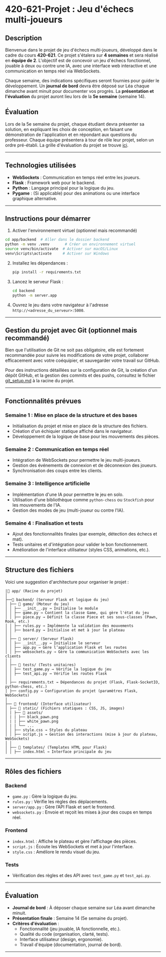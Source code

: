 # 420-621-Projet : Jeu d'échecs multi-joueurs

## **Description**
Bienvenue dans le projet de jeu d'échecs multi-joueurs, développé dans le cadre du cours **420-621**. Ce projet s'étalera sur **4 semaines** et sera réalisé en **équipe de 2**. L'objectif est de concevoir un jeu d'échecs fonctionnel, jouable à deux ou contre une IA, avec une interface web interactive et une communication en temps réel via WebSockets.

Chaque semaine, des indications spécifiques seront fournies pour guider le développement. Un **journal de bord** devra être déposé sur Léa chaque dimanche avant minuit pour documenter vos progrès. La **présentation et l'évaluation** du projet auront lieu lors de la **5e semaine** (semaine 14).

## Évaluation
Lors de la 5e semaine du projet, chaque étudiant devra présenter sa solution, en expliquant les choix de conception, en faisant une démonstration de l'application et en répondant aux questions du professeur.
Chaque équipe présentera à tour de rôle leur projet, selon un ordre pré-établi.
La grille d'évaluation du projet se trouve [ici](https://cmaisonneuveqcca-my.sharepoint.com/:x:/g/personal/eterriault_cmaisonneuve_qc_ca/EV6TFQNx_o1Ko-Jl604Wn28B9TnuOxS9cKd5_EG0wPLMjA?e=MM26cH).

---
## **Technologies utilisées**
- **WebSockets** : Communication en temps réel entre les joueurs.
- **Flask** : Framework web pour le backend.
- **Python** : Langage principal pour la logique du jeu.
- **Pygame** : (Si applicable) pour des animations ou une interface graphique alternative.

---
## **Instructions pour démarrer**

1. Activer l'environnement virtuel (optionnel mais recommandé)
```bash
cd app/backend  # Aller dans le dossier backend
python -m venv .venv       # Créer un environnement virtuel
source venv/bin/activate  # Activer sur macOS/Linux
venv\Scripts\activate     # Activer sur Windows
```

2. Installez les dépendances :
   ```bash
   pip install -r requirements.txt
   ```
3. Lancez le serveur Flask :
   ```bash
   cd backend
   python -m server.app
   ```
4. Ouvrez le jeu dans votre navigateur à l'adresse `http://<adresse_du_serveur>:5000`.

---

## **Gestion du projet avec Git (optionnel mais recommandé)**

Bien que l'utilisation de Git ne soit pas obligatoire, elle est fortement recommandée pour suivre les modifications de votre projet, collaborer efficacement avec votre coéquipier, et sauvegarder votre travail sur GitHub.

Pour des instructions détaillées sur la configuration de Git, la création d'un dépôt GitHub, et la gestion des commits et des pushs, consultez le fichier [git_setup.md](git_setup.md) à la racine du projet.

---

## **Fonctionnalités prévues**
### **Semaine 1 : Mise en place de la structure et des bases**
- Initialisation du projet et mise en place de la structure des fichiers.
- Création d'un échiquier statique affiché dans le navigateur.
- Développement de la logique de base pour les mouvements des pièces.

### **Semaine 2 : Communication en temps réel**
- Intégration de WebSockets pour permettre le jeu multi-joueurs.
- Gestion des événements de connexion et de déconnexion des joueurs.
- Synchronisation des coups entre les clients.

### **Semaine 3 : Intelligence artificielle**
- Implémentation d'une IA pour permettre le jeu en solo.
- Utilisation d'une bibliothèque comme `python-chess` ou `Stockfish` pour les mouvements de l'IA.
- Gestion des modes de jeu (multi-joueur ou contre l'IA).

### **Semaine 4 : Finalisation et tests**
- Ajout des fonctionnalités finales (par exemple, détection des échecs et mat).
- Tests unitaires et d'intégration pour valider le bon fonctionnement.
- Amélioration de l'interface utilisateur (styles CSS, animations, etc.).

---

## Structure des fichiers

Voici une suggestion d'architecture pour organiser le projet :

```text
|📂 app/ (Racine du projet)
│
├──📂 backend/ (Serveur Flask et logique du jeu)
│ ├── 📂 game/ (Moteur du jeu)
│ │ ├── __init__.py → Initialise le module
│ │ ├── game.py → Contient la classe Game, qui gère l'état du jeu
│ │ ├── piece.py → Définit la classe Piece et ses sous-classes (Pawn, Rook, etc.)
│ │ ├── rules.py → Implémente la validation des mouvements
│ │ ├── board.py → Initialise et met à jour le plateau
│ │
│ ├── 📂 server/ (Serveur Flask)
│ │ ├── __init__.py → Initialise le serveur
│ │ ├── app.py → Gère l’application Flask et les routes
│ │ ├── websockets.py → Gère la communication WebSockets avec les clients
│ │
│ ├── 📂 tests/ (Tests unitaires)
│ │ ├── test_game.py → Vérifie la logique du jeu
│ │ ├── test_api.py → Vérifie les routes Flask
│ │
│ ├── requirements.txt → Dépendances du projet (Flask, Flask-SocketIO, python-chess, etc.)
│ ├── config.py → Configuration du projet (paramètres Flask, WebSockets)
│
├── 📂 frontend/ (Interface utilisateur)
│ ├── 📂 static/ (Fichiers statiques : CSS, JS, images)
│ | ├── 📂 assets/
│ | | ├── black_pawn.png
│ | | ├── white_pawn.png
│ | | └── ...
│ │ ├── style.css → Styles du plateau
│ │ ├── script.js → Gestion des interactions (mise à jour du plateau, WebSockets)
│ │
│ ├── 📂 templates/ (Templates HTML pour Flask)
│ │ ├── index.html → Interface principale du jeu
```
---

## Rôles des fichiers

### **Backend**
- `game.py` : Gère la logique du jeu.
- `rules.py` : Vérifie les règles des déplacements.
- `server/app.py` : Gère l’API Flask et sert le frontend.
- `websockets.py` : Envoie et reçoit les mises à jour des coups en temps réel.

### **Frontend**
- `index.html` : Affiche le plateau et gère l'affichage des pièces.
- `script.js` : Écoute les WebSockets et met à jour l'interface.
- `style.css` : Améliore le rendu visuel du jeu.

### **Tests**
- Vérification des règles et des API avec `test_game.py` et `test_api.py`.

---
## **Évaluation**
- **Journal de bord** : À déposer chaque semaine sur Léa avant dimanche minuit.
- **Présentation finale** : Semaine 14 (5e semaine du projet).
- **Critères d'évaluation** :
  - Fonctionnalité (jeu jouable, IA fonctionnelle, etc.).
  - Qualité du code (organisation, clarté, tests).
  - Interface utilisateur (design, ergonomie).
  - Travail d'équipe (documentation, journal de bord).
---
